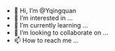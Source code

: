 - 👋 Hi, I’m @Yqingquan
- 👀 I’m interested in ...
- 🌱 I’m currently learning ...
- 💞️ I’m looking to collaborate on ...
- 📫 How to reach me ...

<!---
Yqingquan/Yqingquan is a ✨ special ✨ repository because its `README.md` (this file) appears on your GitHub profile.
You can click the Preview link to take a look at your changes.
--->
